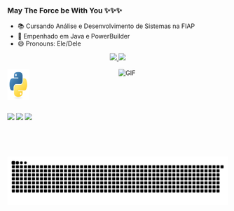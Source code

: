 ### May The Force be With You ✨✨✨

- 📚 Cursando Análise e Desenvolvimento de Sistemas na FIAP
- 🤔 Empenhado em Java e PowerBuilder
- 😄 Pronouns: Ele/Dele

<div align="center">
  <a href="https://github.com/marcovinn">
  <img height="160em" src="https://github-readme-stats.vercel.app/api?username=marcovinn&show_icons=true&theme=dracula&include_all_commits=true&count_private=true"/>
  <img height="130em" src="https://github-readme-stats.vercel.app/api/top-langs/?username=marcovinn&layout=compact&langs_count=7&theme=dark"/>
</div>
<div style="display: inline_block"><br>
  <img align="center" alt="Python" height="70" width="50" src="https://raw.githubusercontent.com/devicons/devicon/master/icons/python/python-original.svg">
  <img align="right" alt="GIF" height="200" width="250" src="https://thumbs.gfycat.com/FaroffLinearBarasinga-max-1mb.gif">
</div>
  
 ##
  
 <div> 
  <a href="https://instagram.com/marcovinnn" target="_blank"><img src="https://img.shields.io/badge/-Instagram-%23E4405F?style=for-the-badge&logo=instagram&logoColor=white" target="_blank"></a>
  <a href = "mailto:viniciusmarco250@gmail.com"><img src="https://img.shields.io/badge/-Gmail-%23333?style=for-the-badge&logo=gmail&logoColor=white" target="_blank"></a>
  <a href="https://www.linkedin.com/in/marcovinn" target="_blank"><img src="https://img.shields.io/badge/-LinkedIn-%230077B5?style=for-the-badge&logo=linkedin&logoColor=white" target="_blank"></a> 
   
  ![Snake animation](https://github.com/marcovinn/marcovinn/blob/output/github-contribution-grid-snake.svg)
  
